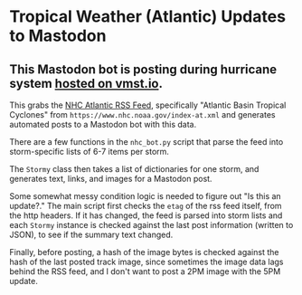 # Tropical Weather (Atlantic) Updates to Mastodon

## This Mastodon bot is posting during hurricane system [hosted on vmst.io](https://vmst.io/@nhc_atlantic_bot).

This grabs the [NHC Atlantic RSS Feed](https://www.nhc.noaa.gov/aboutrss.shtml), specifically "Atlantic Basin Tropical Cyclones" from `https://www.nhc.noaa.gov/index-at.xml` and generates automated posts to a Mastodon bot with this data.

There are a few functions in the `nhc_bot.py` script that parse the feed into storm-specific lists of 6-7 items per storm.

The `Stormy` class then takes a list of dictionaries for one storm, and generates text, links, and images for a Mastodon post.

Some somewhat messy condition logic is needed to figure out "Is this an update?." The main script first checks the `etag` of the rss feed itself,  from the http headers. If it has changed, the feed is parsed into storm lists and each `Stormy` instance is checked against the last post information (written to JSON), to see if the summary text changed. 

Finally, before posting, a hash of the image bytes is checked against the hash of the last posted track image, since sometimes the image data lags behind the RSS feed, and I don't want to post a 2PM image with the 5PM update.

